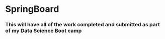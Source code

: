 # SpringBoard
### This will have all of the work completed and submitted as part of my Data Science Boot camp
